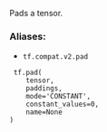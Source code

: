 Pads a tensor.
### Aliases:
- `tf.compat.v2.pad`

```
 tf.pad(
    tensor,
    paddings,
    mode='CONSTANT',
    constant_values=0,
    name=None
)
```
